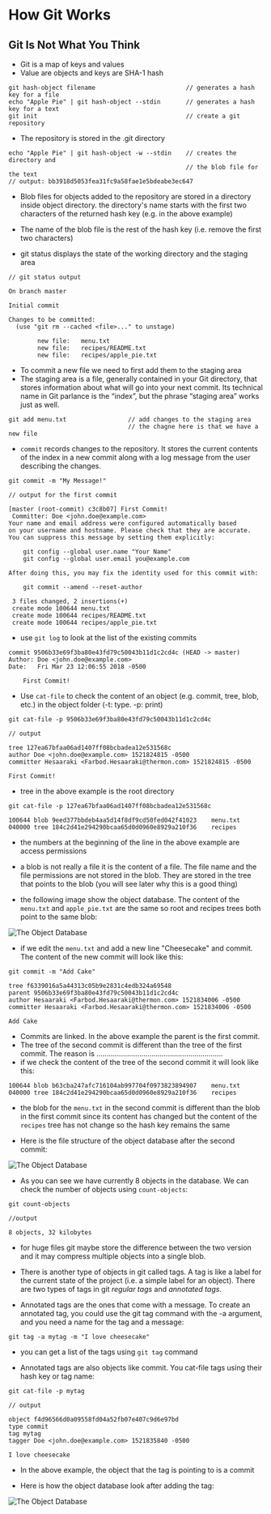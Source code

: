 # How Git Works

## Git Is Not What You Think

* Git is a map of keys and values
* Value are objects and keys are SHA-1 hash

```git
git hash-object filename                         // generates a hash key for a file
echo "Apple Pie" | git hash-object --stdin       // generates a hash key for a text
git init                                         // create a git repository
```

* The repository is stored in the .git directory

```git
echo "Apple Pie" | git hash-object -w --stdin    // creates the directory and
                                                 // the blob file for the text
// output: bb3918d5053fea31fc9a58fae1e5bdeabe3ec647
```

* Blob files for objects added to the repository are stored in a directory inside object directory. the directory's name starts with the first two characters of the returned hash key (e.g. in the above example)
* The name of the blob file is the rest of the hash key (i.e. remove the first two characters)

* git status displays the state of the working directory and the staging area

```git
// git status output

On branch master

Initial commit

Changes to be committed:
  (use "git rm --cached <file>..." to unstage)

        new file:   menu.txt
        new file:   recipes/README.txt
        new file:   recipes/apple_pie.txt
```

* To commit a new file we need to first add them to the staging area
* The staging area is a file, generally contained in your Git directory, that stores information about what will go into your next commit. Its technical name in Git parlance is the “index”, but the phrase “staging area” works just as well.

```git
git add menu.txt                 // add changes to the staging area
                                 // the chagne here is that we have a new file
```

* `commit` records changes to the repository. It stores the current contents of the index in a new commit along with a log message from the user describing the changes.

```git
git commit -m "My Message!"
```

```git
// output for the first commit

[master (root-commit) c3c8b07] First Commit!
 Committer: Doe <john.doe@example.com>
Your name and email address were configured automatically based
on your username and hostname. Please check that they are accurate.
You can suppress this message by setting them explicitly:

    git config --global user.name "Your Name"
    git config --global user.email you@example.com

After doing this, you may fix the identity used for this commit with:

    git commit --amend --reset-author

 3 files changed, 2 insertions(+)
 create mode 100644 menu.txt
 create mode 100644 recipes/README.txt
 create mode 100644 recipes/apple_pie.txt
```

* use `git log` to look at the list of the existing commits

```git
commit 9506b33e69f3ba80e43fd79c50043b11d1c2cd4c (HEAD -> master)
Author: Doe <john.doe@example.com>
Date:   Fri Mar 23 12:06:55 2018 -0500

    First Commit!
```

* Use `cat-file` to check the content of an object (e.g. commit, tree, blob, etc.) in the object folder (-t: type. -p: print)

```git
git cat-file -p 9506b33e69f3ba80e43fd79c50043b11d1c2cd4c
```

```git
// output

tree 127ea67bfaa06ad1407ff08bcbadea12e531568c
author Doe <john.doe@example.com> 1521824815 -0500
committer Hesaaraki <Farbod.Hesaaraki@thermon.com> 1521824815 -0500

First Commit!
```

* tree in the above example is the root directory

```git
git cat-file -p 127ea67bfaa06ad1407ff08bcbadea12e531568c
```

```git
100644 blob 9eed377bbdeb4aa5d14f8df9cd50fed042f41023    menu.txt
040000 tree 184c2d41e294290bcaa65d0d0960e8929a210f36    recipes
```

* the numbers at the beginning of the line in the above example are access permissions

* a blob is not really a file it is the content of a file. The file name and the file permissions are not stored in the blob. They are stored in the tree that points to the blob (you will see later why this is a good thing)

* the following image show the object database. The content of the `menu.txt` and `apple_pie.txt` are the same so root and recipes trees both point to the same blob:

![The Object Database](./img/objectdb1.jpg)

* if we edit the `menu.txt` and add a new line "Cheesecake" and commit. The content of the new commit will look like this:

```git
git commit -m "Add Cake"
```

```git
tree f6339016a5a44313c05b9e2831c4edb324a69548
parent 9506b33e69f3ba80e43fd79c50043b11d1c2cd4c
author Hesaaraki <Farbod.Hesaaraki@thermon.com> 1521834006 -0500
committer Hesaaraki <Farbod.Hesaaraki@thermon.com> 1521834006 -0500

Add Cake
```

* Commits are linked. In the above example the parent is the first commit.
* The tree of the second commit is different than the tree of the first commit. The reason is ..............................................................
* if we check the content of the tree of the second commit it will look like this:

```git
100644 blob b63cba247afc716104ab997704f0973823894907    menu.txt
040000 tree 184c2d41e294290bcaa65d0d0960e8929a210f36    recipes
```

* the blob for the `menu.txt` in the second commit is different than the blob in the first commit since its content has changed but the content of the `recipes` tree has not change so the hash key remains the same

* Here is the file structure of the object database after the second commit:

![The Object Database](./img/objectdb2.jpg)

* As you can see we have currently 8 objects in the database. We can check the number of objects using `count-objects`:

```git
git count-objects
```
```git
//output

8 objects, 32 kilobytes
```

* for huge files git maybe store the difference between the two version and it may compress multiple objects into a single blob.

* There is another type of objects in git called tags. A tag is like a label for the current state of the project (i.e. a simple label for an object). There are two types of tags in git _regular tags_ and _annotated tags_.

* Annotated tags are the ones that come with a message. To create an annotated tag, you could use the git tag command with the -a argument, and you need a name for the tag and a message:

```git
git tag -a mytag -m "I love cheesecake"
```

* you can get a list of the tags using `git tag` command

* Annotated tags are also objects like commit. You cat-file tags using their hash key or tag name:

```git
git cat-file -p mytag
```

```git
// output

object f4d96566d0a09558fd04a52fb07e407c9d6e97bd
type commit
tag mytag
tagger Doe <john.doe@example.com> 1521835840 -0500

I love cheesecake
```

* In the above example, the object that the tag is pointing to is a commit

* Here is how the object database look after adding the tag:

![The Object Database](./img/objectdb3.jpg)





